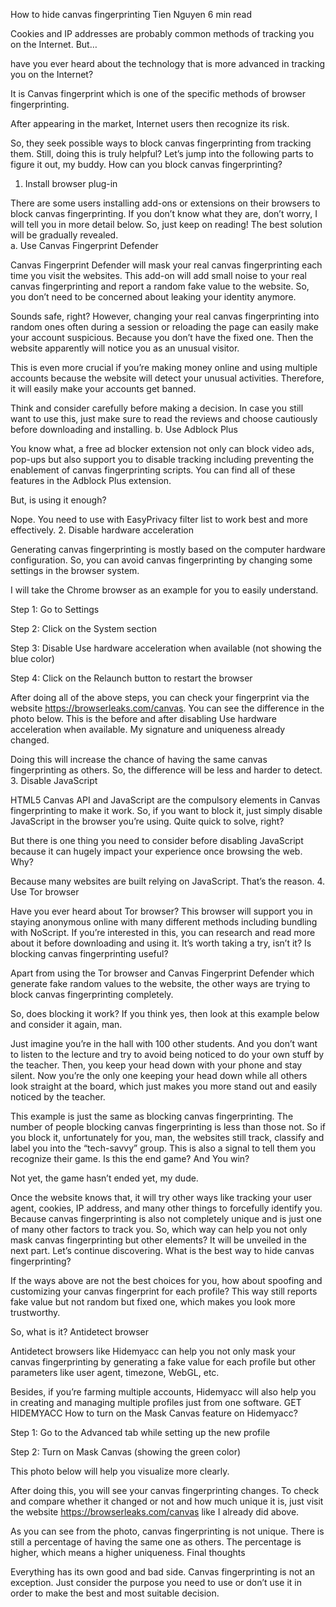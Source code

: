 How to hide canvas fingerprinting
Tien Nguyen
6 min read

Cookies and IP addresses are probably common methods of tracking you on the Internet. But…  


have you ever heard about the technology that is more advanced in tracking you on the Internet? 


It is Canvas fingerprint which is one of the specific methods of browser fingerprinting. 


After appearing in the market, Internet users then recognize its risk. 


So, they seek possible ways to block canvas fingerprinting from tracking them. Still, doing this is truly helpful? Let’s jump into the following parts to figure it out, my buddy. 
How can you block canvas fingerprinting? 
1. Install browser plug-in

There are some users installing add-ons or extensions on their browsers to block canvas fingerprinting. If you don’t know what they are, don’t worry, I will tell you in more detail below. So, just keep on reading! The best solution will be gradually revealed.  
a. Use Canvas Fingerprint Defender 

Canvas Fingerprint Defender will mask your real canvas fingerprinting each time you visit the websites. This add-on will add small noise to your real canvas fingerprinting and report a random fake value to the website. So, you don’t need to be concerned about leaking your identity anymore. 


Sounds safe, right? However, changing your real canvas fingerprinting into random ones often during a session or reloading the page can easily make your account suspicious. Because you don’t have the fixed one. Then the website apparently will notice you as an unusual visitor. 


This is even more crucial if you’re making money online and using multiple accounts because the website will detect your unusual activities. Therefore, it will easily make your accounts get banned. 


Think and consider carefully before making a decision. In case you still want to use this, just make sure to read the reviews and choose cautiously before downloading and installing. 
b. Use Adblock Plus 

You know what, a free ad blocker extension not only can block video ads, pop-ups but also support you to disable tracking including preventing the enablement of canvas fingerprinting scripts. You can find all of these features in the Adblock Plus extension. 


But, is using it enough? 


Nope. You need to use with EasyPrivacy filter list to work best and more effectively. 
2. Disable hardware acceleration

Generating canvas fingerprinting is mostly based on the computer hardware configuration. So, you can avoid canvas fingerprinting by changing some settings in the browser system. 


I will take the Chrome browser as an example for you to easily understand. 


Step 1: Go to Settings 

Step 2: Click on the System section 

Step 3: Disable Use hardware acceleration when available (not showing the blue color) 

Step 4: Click on the Relaunch button to restart the browser 

After doing all of the above steps, you can check your fingerprint via the website https://browserleaks.com/canvas. You can see the difference in the photo below. This is the before and after disabling Use hardware acceleration when available. My signature and uniqueness already changed. 


Doing this will increase the chance of having the same canvas fingerprinting as others. So, the difference will be less and harder to detect. 
3. Disable JavaScript 

HTML5 Canvas API and JavaScript are the compulsory elements in Canvas fingerprinting to make it work. So, if you want to block it, just simply disable JavaScript in the browser you’re using. Quite quick to solve, right?  


But there is one thing you need to consider before disabling JavaScript because it can hugely impact your experience once browsing the web. Why? 


Because many websites are built relying on JavaScript. That’s the reason. 
4. Use Tor browser 

Have you ever heard about Tor browser? This browser will support you in staying anonymous online with many different methods including bundling with NoScript. If you’re interested in this, you can research and read more about it before downloading and using it. It’s worth taking a try, isn’t it?
Is blocking canvas fingerprinting useful? 

Apart from using the Tor browser and Canvas Fingerprint Defender which generate fake random values to the website, the other ways are trying to block canvas fingerprinting completely. 


So, does blocking it work? If you think yes, then look at this example below and consider it again, man. 


Just imagine you’re in the hall with 100 other students. And you don’t want to listen to the lecture and try to avoid being noticed to do your own stuff by the teacher. Then, you keep your head down with your phone and stay silent. Now you’re the only one keeping your head down while all others look straight at the board, which just makes you more stand out and easily noticed by the teacher. 


This example is just the same as blocking canvas fingerprinting. The number of people blocking canvas fingerprinting is less than those not. So if you block it, unfortunately for you, man, the websites still track, classify and label you into the “tech-savvy” group. This is also a signal to tell them you recognize their game. Is this the end game? And You win?  


Not yet, the game hasn’t ended yet, my dude. 


Once the website knows that, it will try other ways like tracking your user agent, cookies, IP address, and many other things to forcefully identify you. Because canvas fingerprinting is also not completely unique and is just one of many other factors to track you. So, which way can help you not only mask canvas fingerprinting but other elements? It will be unveiled in the next part. Let’s continue discovering. 
What is the best way to hide canvas fingerprinting?

If the ways above are not the best choices for you, how about spoofing and customizing your canvas fingerprint for each profile? This way still reports fake value but not random but fixed one, which makes you look more trustworthy. 


So, what is it? 
Antidetect browser 

Antidetect browsers like Hidemyacc can help you not only mask your canvas fingerprinting by generating a fake value for each profile but other parameters like user agent, timezone, WebGL, etc. 


Besides, if you’re farming multiple accounts, Hidemyacc will also help you in creating and managing multiple profiles just from one software. 
GET HIDEMYACC
How to turn on the Mask Canvas feature on Hidemyacc? 

Step 1: Go to the Advanced tab while setting up the new profile 

Step 2: Turn on Mask Canvas (showing the green color) 


This photo below will help you visualize more clearly.  

After doing this, you will see your canvas fingerprinting changes. To check and compare whether it changed or not and how much unique it is, just visit the website https://browserleaks.com/canvas like I already did above. 

As you can see from the photo, canvas fingerprinting is not unique. There is still a percentage of having the same one as others. The percentage is higher, which means a higher uniqueness. 
Final thoughts 

Everything has its own good and bad side. Canvas fingerprinting is not an exception. Just consider the purpose you need to use or don’t use it in order to make the best and most suitable decision. 

